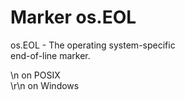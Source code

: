 # Marker os.EOL

os.EOL - The operating system-specific  
         end-of-line marker.  

\n on POSIX  
\r\n on Windows  

